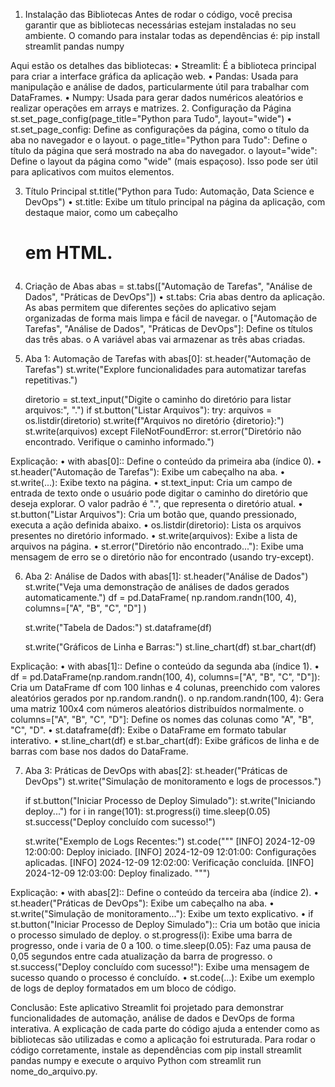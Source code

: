 1. Instalação das Bibliotecas
Antes de rodar o código, você precisa garantir que as bibliotecas necessárias estejam instaladas no seu ambiente. O comando para instalar todas as dependências é:
pip install streamlit pandas numpy


Aqui estão os detalhes das bibliotecas:
•	Streamlit: É a biblioteca principal para criar a interface gráfica da aplicação web.
•	Pandas: Usada para manipulação e análise de dados, particularmente útil para trabalhar com DataFrames.
•	Numpy: Usada para gerar dados numéricos aleatórios e realizar operações em arrays e matrizes.
2. Configuração da Página
st.set_page_config(page_title="Python para Tudo", layout="wide")
•	st.set_page_config: Define as configurações da página, como o título da aba no navegador e o layout.
o	page_title="Python para Tudo": Define o título da página que será mostrado na aba do navegador.
o	layout="wide": Define o layout da página como "wide" (mais espaçoso). Isso pode ser útil para aplicativos com muitos elementos.


3. Título Principal
st.title("Python para Tudo: Automação, Data Science e DevOps")
•	st.title: Exibe um título principal na página da aplicação, com destaque maior, como um cabeçalho <h1> em HTML.


4. Criação de Abas
abas = st.tabs(["Automação de Tarefas", "Análise de Dados", "Práticas de DevOps"])
•	st.tabs: Cria abas dentro da aplicação. As abas permitem que diferentes seções do aplicativo sejam organizadas de forma mais limpa e fácil de navegar.
o	["Automação de Tarefas", "Análise de Dados", "Práticas de DevOps"]: Define os títulos das três abas.
o	A variável abas vai armazenar as três abas criadas.


5. Aba 1: Automação de Tarefas
with abas[0]:
    st.header("Automação de Tarefas")
    st.write("Explore funcionalidades para automatizar tarefas repetitivas.")
    
    diretorio = st.text_input("Digite o caminho do diretório para listar arquivos:", ".")
    if st.button("Listar Arquivos"):
        try:
            arquivos = os.listdir(diretorio)
            st.write(f"Arquivos no diretório {diretorio}:")
            st.write(arquivos)
        except FileNotFoundError:
            st.error("Diretório não encontrado. Verifique o caminho informado.")

Explicação:
•	with abas[0]:: Define o conteúdo da primeira aba (índice 0).
•	st.header("Automação de Tarefas"): Exibe um cabeçalho na aba.
•	st.write(...): Exibe texto na página.
•	st.text_input: Cria um campo de entrada de texto onde o usuário pode digitar o caminho do diretório que deseja explorar. O valor padrão é ".", que representa o diretório atual.
•	st.button("Listar Arquivos"): Cria um botão que, quando pressionado, executa a ação definida abaixo.
•	os.listdir(diretorio): Lista os arquivos presentes no diretório informado.
•	st.write(arquivos): Exibe a lista de arquivos na página.
•	st.error("Diretório não encontrado..."): Exibe uma mensagem de erro se o diretório não for encontrado (usando try-except).


6. Aba 2: Análise de Dados
with abas[1]:
    st.header("Análise de Dados")
    st.write("Veja uma demonstração de análises de dados gerados automaticamente.")
        df = pd.DataFrame(
        np.random.randn(100, 4),
        columns=["A", "B", "C", "D"]
    )
    
    st.write("Tabela de Dados:")
    st.dataframe(df)
    
    st.write("Gráficos de Linha e Barras:")
    st.line_chart(df)
    st.bar_chart(df)

Explicação:
•	with abas[1]:: Define o conteúdo da segunda aba (índice 1).
•	df = pd.DataFrame(np.random.randn(100, 4), columns=["A", "B", "C", "D"]): Cria um DataFrame df com 100 linhas e 4 colunas, preenchido com valores aleatórios gerados por np.random.randn().
o	np.random.randn(100, 4): Gera uma matriz 100x4 com números aleatórios distribuídos normalmente.
o	columns=["A", "B", "C", "D"]: Define os nomes das colunas como "A", "B", "C", "D".
•	st.dataframe(df): Exibe o DataFrame em formato tabular interativo.
•	st.line_chart(df) e st.bar_chart(df): Exibe gráficos de linha e de barras com base nos dados do DataFrame.


7. Aba 3: Práticas de DevOps
with abas[2]:
    st.header("Práticas de DevOps")
    st.write("Simulação de monitoramento e logs de processos.")

    if st.button("Iniciar Processo de Deploy Simulado"):
        st.write("Iniciando deploy...")
        for i in range(101):
            st.progress(i)
            time.sleep(0.05)
        st.success("Deploy concluído com sucesso!")

    st.write("Exemplo de Logs Recentes:")
    st.code("""
    [INFO] 2024-12-09 12:00:00: Deploy iniciado.
    [INFO] 2024-12-09 12:01:00: Configurações aplicadas.
    [INFO] 2024-12-09 12:02:00: Verificação concluída.
    [INFO] 2024-12-09 12:03:00: Deploy finalizado.
    """)

Explicação:
•	with abas[2]:: Define o conteúdo da terceira aba (índice 2).
•	st.header("Práticas de DevOps"): Exibe um cabeçalho na aba.
•	st.write("Simulação de monitoramento..."): Exibe um texto explicativo.
•	if st.button("Iniciar Processo de Deploy Simulado"):: Cria um botão que inicia o processo simulado de deploy.
o	st.progress(i): Exibe uma barra de progresso, onde i varia de 0 a 100.
o	time.sleep(0.05): Faz uma pausa de 0,05 segundos entre cada atualização da barra de progresso.
o	st.success("Deploy concluído com sucesso!"): Exibe uma mensagem de sucesso quando o processo é concluído.
•	st.code(...): Exibe um exemplo de logs de deploy formatados em um bloco de código.


Conclusão:
Este aplicativo Streamlit foi projetado para demonstrar funcionalidades de automação, análise de dados e DevOps de forma interativa. A explicação de cada parte do código ajuda a entender como as bibliotecas são utilizadas e como a aplicação foi estruturada.
Para rodar o código corretamente, instale as dependências com pip install streamlit pandas numpy e execute o arquivo Python com streamlit run nome_do_arquivo.py.
